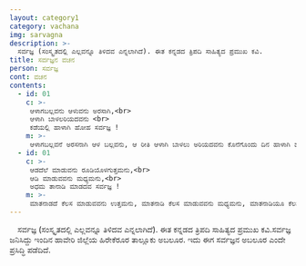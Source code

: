 ```yaml
---
layout: category1
category: vachana
img: sarvagna
description: >-
  ಸರ್ವಜ್ಞ (ಸಂಸ್ಕೃತದಲ್ಲಿ ಎಲ್ಲವನ್ನೂ ತಿಳಿದವ ಎನ್ನಲಾಗಿದೆ). ಈತ ಕನ್ನಡದ ತ್ರಿಪದಿ ಸಾಹಿತ್ಯದ ಪ್ರಮುಖ ಕವಿ.
title: ಸರ್ವಜ್ಞನ ವಚನ
person: ಸರ್ವಜ್ಞ
cont: ವಚನ
contents:
  - id: 01
    c: >- 
     ಆಳಾಗಬಲ್ಲವನು ಆಳುವನು ಅರಸಾಗಿ,<br>
     ಆಳಾಗಿ ಬಾಳಲರಿಯದವನು <br>
     ಕಡೆಯಲ್ಲಿ ಹಾಳಾಗಿ ಹೋಹ ಸರ್ವಜ್ಞ !
    m: >-
     ಆಳಾಗಬಲ್ಲವನೆ ಅರಸನಾಗಿ ಆಳ ಬಲ್ಲವನು, ಆ ರೀತಿ ಆಳಾಗಿ ಬಾಳಲು ಅರಿಯದವನು ಕೊನೆಗೊಂದು ದಿನ ಹಾಳಾಗಿ ಹೋಗುವನು.
  - id: 01
    c: >- 
     ಆಡದೆಲೆ ಮಾಡುವನು ರೂಡಿಯೊಳಗುತ್ತಮನು,<br>
     ಆಡಿ ಮಾಡುವವನು ಮಧ್ಯಮನು,<br>
     ಅಧಮ ತಾನಾಡಿ ಮಾಡದವ ಸರ್ವಜ್ಞ !
    m: >-
     ಮಾತನಾಡದೆ ಕೆಲಸ ಮಾಡುವವನು ಉತ್ತಮನು, ಮಾತನಾಡಿ ಕೆಲಸ ಮಾಡುವವನು ಮಧ್ಯಮನು, ಮಾತನಾಡಿಯೂ ಕೆಲಸ ಮಾಡದವನು ಅಧಮ.
---
```

&emsp;ಸರ್ವಜ್ಞ (ಸಂಸ್ಕೃತದಲ್ಲಿ ಎಲ್ಲವನ್ನೂ ತಿಳಿದವ ಎನ್ನಲಾಗಿದೆ). ಈತ ಕನ್ನಡದ ತ್ರಿಪದಿ ಸಾಹಿತ್ಯದ ಪ್ರಮುಖ ಕವಿ.ಸರ್ವಜ್ಞ ಜನಿಸಿದ್ದು ಇಂದಿನ ಹಾವೇರಿ ಜಿಲ್ಲೆಯ ಹಿರೇಕೆರೂರ ತಾಲ್ಲೂಕು ಅಬಲೂರ. ಇದು ಈಗ ಸರ್ವಜ್ಞನ ಅಬಲೂರ ಎಂದೇ ಪ್ರಸಿದ್ಧಿ ಪಡೆದಿದೆ.
